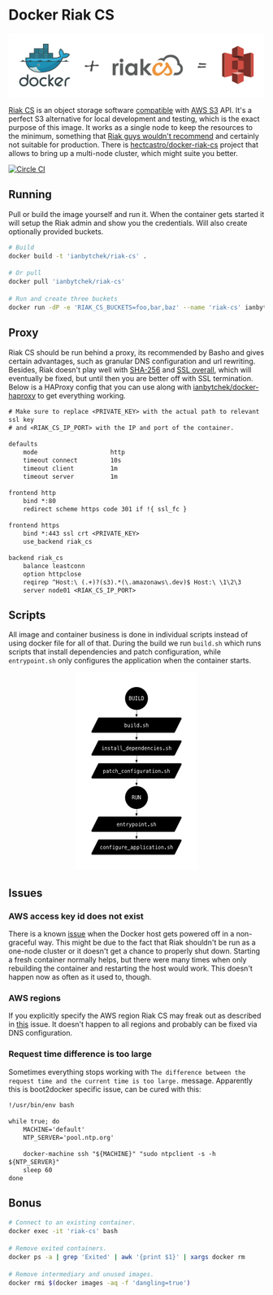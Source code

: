 # Docker Riak CS

<div align="center"><img src="./documentation/asset/docker-riak-cs-s3.png"></div>

[Riak CS](http://docs.basho.com/riakcs/latest/) is an object storage software [compatible](http://docs.basho.com/riakcs/latest/references/apis/storage/s3/) with [AWS S3](http://aws.amazon.com/s3/) API. It's a perfect S3 alternative for local development and testing, which is the exact purpose of this image. It works as a single node to keep the resources to the minimum, something that [Riak guys wouldn't recommend](http://basho.com/why-your-riak-cluster-should-have-at-least-five-nodes/) and certainly not suitable for production. There is [hectcastro/docker-riak-cs](https://github.com/hectcastro/docker-riak-cs) project that allows to bring up a multi-node cluster, which might suite you better.

[<img alt="Circle CI" src="https://circleci.com/gh/ianbytchek/docker-riak-cs.svg?style=svg">](https://circleci.com/gh/ianbytchek/docker-riak-cs)

## Running

Pull or build the image yourself and run it. When the container gets started it will setup the Riak admin and show you the credentials. Will also create optionally provided buckets.

```sh
# Build
docker build -t 'ianbytchek/riak-cs' .

# Or pull
docker pull 'ianbytchek/riak-cs'
 
# Run and create three buckets
docker run -dP -e 'RIAK_CS_BUCKETS=foo,bar,baz' --name 'riak-cs' ianbytchek/riak-cs
```

## Proxy

Riak CS should be run behind a proxy, its recommended by Basho and gives certain advantages, such as granular DNS configuration and url rewriting. Besides, Riak doesn't play well with [SHA-256](https://github.com/basho/riak_cs/issues/1019) and [SSL overall](https://github.com/basho/riak_cs/issues/1025#issuecomment-64447329), which will eventually be fixed, but until then you are better off with SSL termination. Below is a HAProxy config that you can use along with [ianbytchek/docker-haproxy](https://github.com/ianbytchek/docker-haproxy) to get everything working.

```haproxy
# Make sure to replace <PRIVATE_KEY> with the actual path to relevant ssl key
# and <RIAK_CS_IP_PORT> with the IP and port of the container.

defaults
    mode                    http
    timeout connect         10s
    timeout client          1m
    timeout server          1m

frontend http
    bind *:80
    redirect scheme https code 301 if !{ ssl_fc }

frontend https
    bind *:443 ssl crt <PRIVATE_KEY>
    use_backend riak_cs

backend riak_cs
    balance leastconn
    option httpclose
    reqirep ^Host:\ (.+)?(s3).*(\.amazonaws\.dev)$ Host:\ \1\2\3
    server node01 <RIAK_CS_IP_PORT>
```

## Scripts

All image and container business is done in individual scripts instead of using docker file for all of that. During the build we run `build.sh` which runs scripts that install dependencies and patch configuration, while `entrypoint.sh` only configures the application when the container starts.

<div align="center"><img src="./documentation/asset/scripts.png"></div>

## Issues

### AWS access key id does not exist

There is a known [issue](https://github.com/basho/riak_cs/issues/1048) when the Docker host gets powered off in a non-graceful way. This might be due to the fact that Riak shouldn't be run as a one-node cluster or it doesn't get a chance to properly shut down. Starting a fresh container normally helps, but there were many times when only rebuilding the container and restarting the host would work. This doesn't happen now as often as it used to, though.

### AWS regions

If you explicitly specify the AWS region Riak CS may freak out as described in [this](https://github.com/basho/riak_cs/issues/1023) issue. It doesn't happen to all regions and probably can be fixed via DNS configuration.

### Request time difference is too large

Sometimes everything stops working with `The difference between the request time and the current time is too large.` message. Apparently this is boot2docker specific issue, can be cured with this:

```sh#
!/usr/bin/env bash

while true; do
    MACHINE='default'
    NTP_SERVER='pool.ntp.org'

    docker-machine ssh "${MACHINE}" "sudo ntpclient -s -h ${NTP_SERVER}"
    sleep 60
done
```

## Bonus

```sh
# Connect to an existing container.
docker exec -it 'riak-cs' bash

# Remove exited containers.
docker ps -a | grep 'Exited' | awk '{print $1}' | xargs docker rm

# Remove intermediary and unused images.
docker rmi $(docker images -aq -f 'dangling=true')
```
